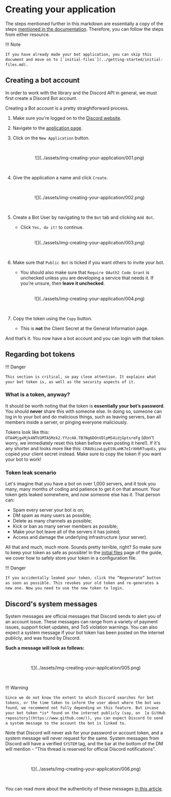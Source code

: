 # Creating your application

The steps mentioned further in this markdown are essentially a copy of the steps
[mentioned in the documentation](https://docs.disnake.dev/en/latest/discord.html). Therefore, you can follow the steps from either
resource.

!!! Note

    If you have already made your bot application, you can skip this document and move on to [`initial-files`](../getting-started/initial-files.md).

## Creating a bot account

In order to work with the library and the Discord API in general, we must first create a Discord Bot account.

Creating a Bot account is a pretty straightforward process.

1. Make sure you’re logged on to the [Discord website](https://www.discord.com).

2. Navigate to the [application page](https://discord.com/developers/applications).

3. Click on the `New Application` button.

    <!-- prettier-ignore -->
    <br />
        <p align = "center">
            ![](../assets/img-creating-your-application/001.png)
        </p>
    <br />

4. Give the application a name and click `Create`.

    <!-- prettier-ignore -->
    <br />
        <p align = "center">
            ![](../assets/img-creating-your-application/002.png)
        </p>
    <br />

5. Create a Bot User by navigating to the `Bot` tab and clicking `Add Bot`.

    - Click `Yes, do it!` to continue.

    <!-- prettier-ignore -->
    <br />
        <p align = "center">
            ![](../assets/img-creating-your-application/003.png)
        </p>
    <br />

6. Make sure that `Public Bot` is ticked if you want others to invite your bot.

    - You should also make sure that `Require OAuth2 Code Grant` is unchecked unless you are developing a service that
      needs it. If you’re unsure, then **leave it unchecked**.

    <!-- prettier-ignore -->
    <br />
        <p align = "center">
            ![](../assets/img-creating-your-application/004.png)
        </p>
    <br />

7. Copy the token using the `Copy` button.

    - This is **not** the Client Secret at the General Information page.

And that’s it. You now have a bot account and you can login with that token.

## Regarding bot tokens

!!! Danger

    This section is critical, so pay close attention. It explains what your bot token is, as well as the security aspects of it.

### What is a token, anyway?

It should be worth noting that the token is **essentially your bot’s password**. You should **never** share this with
someone else. In doing so, someone can log in to your bot and do malicious things, such as leaving servers, ban all
members inside a server, or pinging everyone maliciously.

Tokens look like this: `OTA4MjgxMjk4NTU1MTA5Mzk2.YYzc4A.TB7Ng6DOnVDlpMS4idjGptsreFg` (don't worry, we immediately reset
this token before even posting it here!). If it's any shorter and looks more like this:
`CR8UbizwLgyES9LuHK7eIrXHbRTuqoEs`, you copied your client secret instead. Make sure to copy the token if you want your
bot to work!

### Token leak scenario

Let's imagine that you have a bot on over 1,000 servers, and it took you many, many months of coding and patience to get
it on that amount. Your token gets leaked somewhere, and now someone else has it. That person can:

-   Spam every server your bot is on;
-   DM spam as many users as possible;
-   Delete as many channels as possible;
-   Kick or ban as many server members as possible;
-   Make your bot leave all of the servers it has joined;
-   Access and damage the underlying infrastructure (your server).

All that and much, much more. Sounds pretty terrible, right? So make sure to keep your token as safe as possible! In the
[initial files](../getting-started/initial-files.md) page of the guide, we cover how to safely store your token
in a configuration file.

!!! Danger

    If you accidentally leaked your token, click the “Regenerate” button as soon as possible. This revokes your old token and re-generates a new one. Now you need to use the new token to login.

## Discord's system messages

System messages are official messages that Discord sends to alert you of an account issue. These messages can range from
a variety of payment issues, support ticket updates, and ToS violation warnings. You can also expect a system message if
your bot token has been posted on the internet publicly, and was found by Discord.

**Such a message will look as follows:**

<br />
    <p align = "center">
        ![](../assets/img-creating-your-application/005.png)
    </p>
<br />

!!! Warning

    Since we do not know the extent to which Discord searches for bot tokens, or the time taken to inform the user about where the bot was found, we recommend not fully depending on this feature. But incase your bot token *is* found on the internet publicly (say, on  [a GitHub repository](https://www.github.com/)), you can expect Discord to send a system message to the account the bot is linked to.

Note that Discord will never ask for your password or account token, and a system message will never request for the
same. System messages from Discord will have a verified `SYSTEM` tag, and the bar at the bottom of the DM will mention -
"This thread is reserved for official Discord notifications".

<br />
    <p align = "center">
        ![](../assets/img-creating-your-application/006.png)
    </p>
<br />

You can read more about the authenticity of these messages [in this article][discord-sys-msg-page].

[discord-sys-msg-page]: https://support.discord.com/hc/en-us/articles/360036118732-Discord-System-Messages
